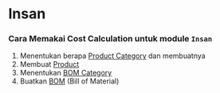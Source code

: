 # **Insan**
### Cara Memakai Cost Calculation untuk module ` Insan `

1. Menentukan berapa [Product Category](insan/product_category.md) dan membuatnya
2. Membuat [Product](insan/product.md)
3. Menentukan [BOM Category](insan/bom_category.md)
4. Buatkan [BOM](insan/bom.md) (Bill of Material)



